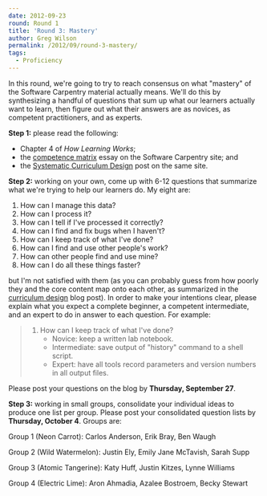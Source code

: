 ```yaml
---
date: 2012-09-23
round: Round 1
title: 'Round 3: Mastery'
author: Greg Wilson
permalink: /2012/09/round-3-mastery/
tags:
  - Proficiency
---
```

In this round, we're going to try to reach consensus on what "mastery" of the Software Carpentry material actually means. We'll do this by synthesizing a handful of questions that sum up what our learners actually want to learn, then figure out what their answers are as novices, as competent practitioners, and as experts.

**Step 1:** please read the following:

*   Chapter 4 of *How Learning Works*;
*   the [competence matrix][1] essay on the Software Carpentry site; and
*   the [Systematic Curriculum Design][2] post on the same site.

**Step 2:** working on your own, come up with 6-12 questions that summarize what we're trying to help our learners do. My eight are:

1.  How can I manage this data?
2.  How can I process it?
3.  How can I tell if I've processed it correctly?
4.  How can I find and fix bugs when I haven't?
5.  How can I keep track of what I've done?
6.  How can I find and use other people's work?
7.  How can other people find and use mine?
8.  How can I do all these things faster?

but I'm not satisfied with them (as you can probably guess from how poorly they and the core content map onto each other, as summarized in the [curriculum design][2] blog post). In order to make your intentions clear, please explain what you expect a complete beginner, a competent intermediate, and an expert to do in answer to each question. For example:

> 1.  How can I keep track of what I've done? 
>     *   Novice: keep a written lab notebook.
>     *   Intermediate: save output of "history" command to a shell script.
>     *   Expert: have all tools record parameters and version numbers in all output files.

Please post your questions on the blog by **Thursday, September 27**.

**Step 3:** working in small groups, consolidate your individual ideas to produce one list per group. Please post your consolidated question lists by **Thursday, October 4**. Groups are:

Group 1 (Neon Carrot): Carlos Anderson, Erik Bray, Ben Waugh

Group 2 (Wild Watermelon): Justin Ely, Emily Jane McTavish, Sarah Supp

Group 3 (Atomic Tangerine): Katy Huff, Justin Kitzes, Lynne Williams

Group 4 (Electric Lime): Aron Ahmadia, Azalee Bostroem, Becky Stewart

 [1]: http://software-carpentry.org/4_0/essays/competence-matrix/
 [2]: http://software-carpentry.org/2012/09/systematic-curriculum-design/
